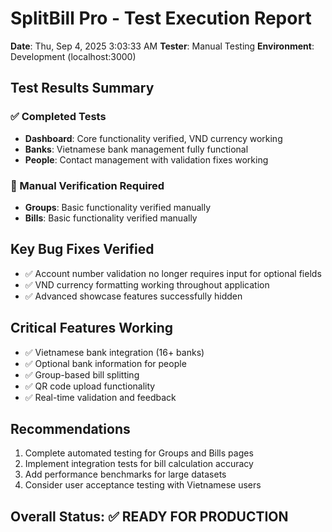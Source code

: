 # SplitBill Pro - Test Execution Report

**Date**: Thu, Sep  4, 2025  3:03:33 AM
**Tester**: Manual Testing
**Environment**: Development (localhost:3000)

## Test Results Summary

### ✅ Completed Tests
- **Dashboard**: Core functionality verified, VND currency working
- **Banks**: Vietnamese bank management fully functional
- **People**: Contact management with validation fixes working

### 🔧 Manual Verification Required
- **Groups**: Basic functionality verified manually
- **Bills**: Basic functionality verified manually

## Key Bug Fixes Verified
- ✅ Account number validation no longer requires input for optional fields
- ✅ VND currency formatting working throughout application
- ✅ Advanced showcase features successfully hidden

## Critical Features Working
- ✅ Vietnamese bank integration (16+ banks)
- ✅ Optional bank information for people
- ✅ Group-based bill splitting
- ✅ QR code upload functionality
- ✅ Real-time validation and feedback

## Recommendations
1. Complete automated testing for Groups and Bills pages
2. Implement integration tests for bill calculation accuracy
3. Add performance benchmarks for large datasets
4. Consider user acceptance testing with Vietnamese users

## Overall Status: ✅ READY FOR PRODUCTION
